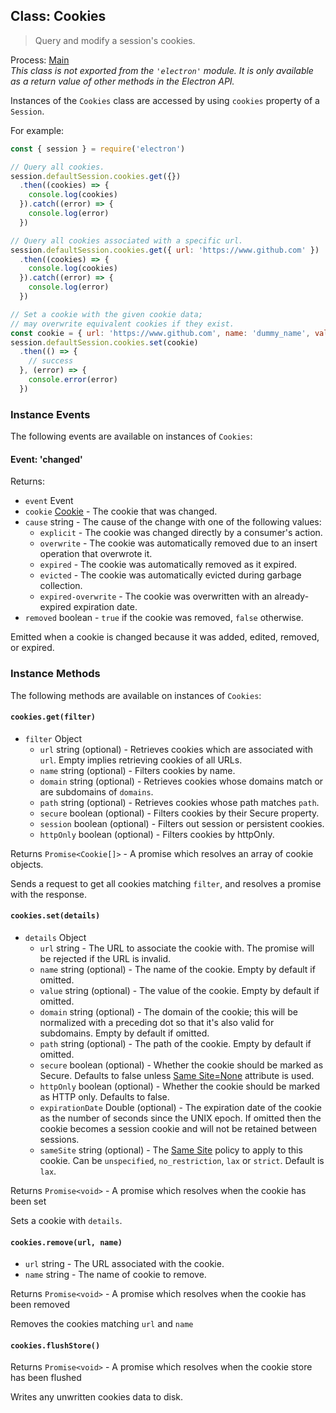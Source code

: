 ## Class: Cookies

> Query and modify a session's cookies.

Process: [Main](../glossary.md#main-process)<br />
_This class is not exported from the `'electron'` module. It is only available as a return value of other methods in the Electron API._

Instances of the `Cookies` class are accessed by using `cookies` property of
a `Session`.

For example:

```javascript
const { session } = require('electron')

// Query all cookies.
session.defaultSession.cookies.get({})
  .then((cookies) => {
    console.log(cookies)
  }).catch((error) => {
    console.log(error)
  })

// Query all cookies associated with a specific url.
session.defaultSession.cookies.get({ url: 'https://www.github.com' })
  .then((cookies) => {
    console.log(cookies)
  }).catch((error) => {
    console.log(error)
  })

// Set a cookie with the given cookie data;
// may overwrite equivalent cookies if they exist.
const cookie = { url: 'https://www.github.com', name: 'dummy_name', value: 'dummy' }
session.defaultSession.cookies.set(cookie)
  .then(() => {
    // success
  }, (error) => {
    console.error(error)
  })
```

### Instance Events

The following events are available on instances of `Cookies`:

#### Event: 'changed'

Returns:

* `event` Event
* `cookie` [Cookie](structures/cookie.md) - The cookie that was changed.
* `cause` string - The cause of the change with one of the following values:
  * `explicit` - The cookie was changed directly by a consumer's action.
  * `overwrite` - The cookie was automatically removed due to an insert
    operation that overwrote it.
  * `expired` - The cookie was automatically removed as it expired.
  * `evicted` - The cookie was automatically evicted during garbage collection.
  * `expired-overwrite` - The cookie was overwritten with an already-expired
    expiration date.
* `removed` boolean - `true` if the cookie was removed, `false` otherwise.

Emitted when a cookie is changed because it was added, edited, removed, or
expired.

### Instance Methods

The following methods are available on instances of `Cookies`:

#### `cookies.get(filter)`

* `filter` Object
  * `url` string (optional) - Retrieves cookies which are associated with
    `url`. Empty implies retrieving cookies of all URLs.
  * `name` string (optional) - Filters cookies by name.
  * `domain` string (optional) - Retrieves cookies whose domains match or are
    subdomains of `domains`.
  * `path` string (optional) - Retrieves cookies whose path matches `path`.
  * `secure` boolean (optional) - Filters cookies by their Secure property.
  * `session` boolean (optional) - Filters out session or persistent cookies.
  * `httpOnly` boolean (optional) - Filters cookies by httpOnly.

Returns `Promise<Cookie[]>` - A promise which resolves an array of cookie objects.

Sends a request to get all cookies matching `filter`, and resolves a promise with
the response.

#### `cookies.set(details)`

* `details` Object
  * `url` string - The URL to associate the cookie with. The promise will be rejected if the URL is invalid.
  * `name` string (optional) - The name of the cookie. Empty by default if omitted.
  * `value` string (optional) - The value of the cookie. Empty by default if omitted.
  * `domain` string (optional) - The domain of the cookie; this will be normalized with a preceding dot so that it's also valid for subdomains. Empty by default if omitted.
  * `path` string (optional) - The path of the cookie. Empty by default if omitted.
  * `secure` boolean (optional) - Whether the cookie should be marked as Secure. Defaults to
    false unless [Same Site=None](https://developer.mozilla.org/en-US/docs/Web/HTTP/Headers/Set-Cookie/SameSite#samesitenone_requires_secure) attribute is used.
  * `httpOnly` boolean (optional) - Whether the cookie should be marked as HTTP only.
    Defaults to false.
  * `expirationDate` Double (optional) - The expiration date of the cookie as the number of
    seconds since the UNIX epoch. If omitted then the cookie becomes a session
    cookie and will not be retained between sessions.
  * `sameSite` string (optional) - The [Same Site](https://developer.mozilla.org/en-US/docs/Web/HTTP/Cookies#SameSite_cookies) policy to apply to this cookie.  Can be `unspecified`, `no_restriction`, `lax` or `strict`.  Default is `lax`.

Returns `Promise<void>` - A promise which resolves when the cookie has been set

Sets a cookie with `details`.

#### `cookies.remove(url, name)`

* `url` string - The URL associated with the cookie.
* `name` string - The name of cookie to remove.

Returns `Promise<void>` - A promise which resolves when the cookie has been removed

Removes the cookies matching `url` and `name`

#### `cookies.flushStore()`

Returns `Promise<void>` - A promise which resolves when the cookie store has been flushed

Writes any unwritten cookies data to disk.
